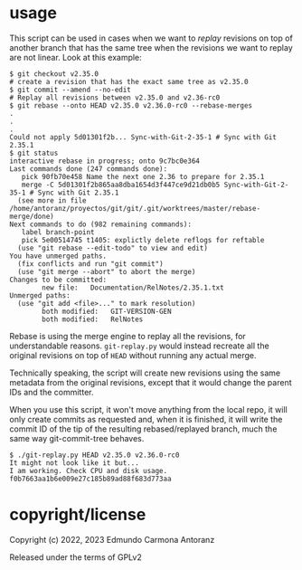 # usage

This script can be used in cases when we want to _replay_
revisions on top of another branch that has the same tree
when the revisions we want to replay are not linear.
Look at this example:

```
$ git checkout v2.35.0
# create a revision that has the exact same tree as v2.35.0
$ git commit --amend --no-edit
# Replay all revisions between v2.35.0 and v2.36-rc0
$ git rebase --onto HEAD v2.35.0 v2.36.0-rc0 --rebase-merges
.
.
.
Could not apply 5d01301f2b... Sync-with-Git-2-35-1 # Sync with Git 2.35.1
$ git status
interactive rebase in progress; onto 9c7bc0e364
Last commands done (247 commands done):
   pick 90fb70e458 Name the next one 2.36 to prepare for 2.35.1
   merge -C 5d01301f2b865aa8dba1654d3f447ce9d21db0b5 Sync-with-Git-2-35-1 # Sync with Git 2.35.1
  (see more in file /home/antoranz/proyectos/git/git/.git/worktrees/master/rebase-merge/done)
Next commands to do (982 remaining commands):
   label branch-point
   pick 5e00514745 t1405: explictly delete reflogs for reftable
  (use "git rebase --edit-todo" to view and edit)
You have unmerged paths.
  (fix conflicts and run "git commit")
  (use "git merge --abort" to abort the merge)
Changes to be committed:
        new file:   Documentation/RelNotes/2.35.1.txt
Unmerged paths:
  (use "git add <file>..." to mark resolution)
        both modified:   GIT-VERSION-GEN
        both modified:   RelNotes
```

Rebase is using the merge engine to replay all the revisions, for understandable reasons.
`git-replay.py` would instead recreate all the original revisions on top of `HEAD` without
running any actual merge.

Technically speaking, the script will create new revisions using the same metadata from the
original revisions, except that it would change the parent IDs and the committer.

When you use this script, it won't move anything from the local repo, it will only
create commits as requested and, when it is finished, it will write the commit ID of the
tip of the resulting rebased/replayed branch, much the same way git-commit-tree behaves.

```
$ ./git-replay.py HEAD v2.35.0 v2.36.0-rc0
It might not look like it but...
I am working. Check CPU and disk usage.
f0b7663aa1b6e009e27c185b89ad88f683d773aa
```

# copyright/license

Copyright (c) 2022, 2023 Edmundo Carmona Antoranz

Released under the terms of GPLv2
